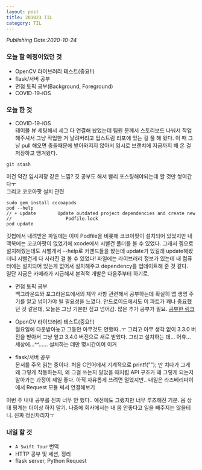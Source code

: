 ```yaml
---
layout: post
title: 201023 TIL
category: TIL
---
```

*Publishing Date:2020-10-24*

### 오늘 할 예정이었던 것
* OpenCV 라이브러리 테스트(중요!!)
* flask/서버 공부
* 면접 토픽 공부(Background, Foreground)
* COVID-19-iOS

### 오늘 한 것
* COVID-19-iOS  
테이블 뷰 세팅해서 세그 다 연결해 놨었는데 팀원 분께서 스토리보드 나눠서 작업해주셔서 그냥 작업한 거 날려버리고 업스트림 리포에 있는 걸 풀 해 왔다. 이 때 그냥 pull 해오면 충돌때문에 받아와지지 않아서 임시로 브랜치에 지금까지 해 온 걸 저장하고 땡겨왔다.
```
git stash
```
이건 약간 임시저장 같은 느낌? 깃 공부도 해서 빨리 포스팅해야되는데 할 것만 쌓여간다ㅜ  
그리고 코코아팟 설치 관련
```
sudo gem install cocoapods
pod --help
// + update        Update outdated project dependencies and create new
//                    Podfile.lock
pod update
```
깃헙에서 내려받은 파일에는 이미 Podfile을 비롯해 코코아팟이 설치되어 있었지만 내 맥북에는 코코아팟이 없었기에 xcode에서 시뻘건 폴더를 볼 수 있었다. 그래서 젬으로 설치해줬는데도 시뻘개서 --help로 커맨드들을 봤는데 update가 있길래 update해봤더니 시뻘건게 다 사라진 걸 볼 수 있었다! 파일에는 라이브러리 정보가 있는데 내 컴퓨터에는 설치되어 있는게 없어서 설치해주고 dependency를 업데이트해 준 것 같다.  
일단 지금은 카메라가 시급해서 본격적 개발은 다음주부터 하기로.

* 면접 토픽 공부  
백그라운드와 포그라운드에서의 제약 사항 관련해서 공부하는데 확실히 앱 생명 주기를 알고 넘어가야 될 필요성을 느꼈다. 안드로이드에서도 이 파트가 꽤나 중요했던 것 같은데, 오늘은 그냥 기본만 짚고 넘어감. 많은 추가 공부가 필요.
[공부한 링크](https://devejs.github.io/ios/2020/10/23/ios-foreground-background.html)

* OpenCV 라이브러리 테스트(중요!!)  
월요일에 다운받아놓고 그동안 아무것도 안했따..ㅜ 그리고 아무 생각 없이 3.3.0 버전을 받아서 그냥 엎고 3.4.0 버전으로 새로 받았다. 그리고 설치하는 데... 어휴... 세상에...^^...... 설치하는 데만 몇시간이여 이거  

* flask/서버 공부  
문서를 주욱 읽는 중이다. 처음 C언어에서 기계적으로 printf(""); 만 치다가 그게 왜 그렇게 작동하는지, 왜 그걸 쓰는지 알았을 때처럼 API 구조가 왜 그렇게 되는지 알아가는 과정이 제일 좋다. 아직 자유롭게 쓰려면 멀었지만.. 내일은 라즈베리파이에서 Request 모듈 써서 연결해보기


이번 주 내내 공부를 진짜 너무 안 했다.. 예전에도 그랬지만 너무 루즈해진 기분. 몸 상태 핑계는 더이상 하지 말기. 나중에 회사에서는 내 몸 안좋다고 일을 빼주지는 않을테니. 진짜 정신차리자ㅜ

### 내일 할 것
* `A Swift Tour` 번역
* HTTP 공부 및 세션, 정리
* flask server, Python Request
